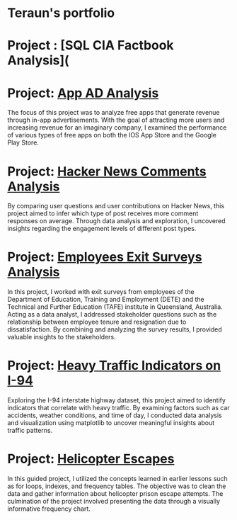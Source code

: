 
# Teraun's portfolio

# Project : [SQL CIA Factbook Analysis](

# Project: [App AD Analysis](https://github.com/teraunsb/App-Ad-Analysis/blob/main/_App%20Ad%20Project%20tsb.ipynb)
The focus of this project was to analyze free apps that generate revenue through in-app advertisements. With the goal of attracting more users and increasing revenue for an imaginary company, I examined the performance of various types of free apps on both the IOS App Store and the Google Play Store.

# Project: [Hacker News Comments Analysis](https://github.com/teraunsb/Hacker-News-Comments-project/blob/main/_Hacker%20News%20tsb%20project.ipynb)
By comparing user questions and user contributions on Hacker News, this project aimed to infer which type of post receives more comment responses on average. Through data analysis and exploration, I uncovered insights regarding the engagement levels of different post types.

# Project: [Employees Exit Surveys Analysis](https://github.com/teraunsb/Employees-Exit-surveys-project/blob/main/Employee%20Exit%20surveys%20project.ipynb)
In this project, I worked with exit surveys from employees of the Department of Education, Training and Employment (DETE) and the Technical and Further Education (TAFE) institute in Queensland, Australia. Acting as a data analyst, I addressed stakeholder questions such as the relationship between employee tenure and resignation due to dissatisfaction. By combining and analyzing the survey results, I provided valuable insights to the stakeholders.

# Project: [Heavy Traffic Indicators on I-94](https://github.com/teraunsb/I-94-Traffic-Analysis/blob/main/I-94%20traffic%20project.ipynb)
Exploring the I-94 interstate highway dataset, this project aimed to identify indicators that correlate with heavy traffic. By examining factors such as car accidents, weather conditions, and time of day, I conducted data analysis and visualization using matplotlib to uncover meaningful insights about traffic patterns.

# Project: [Helicopter Escapes](https://github.com/teraunsb/Helicopter-landing-first-guided-project/blob/main/_helicopter%20escapes%20portfolio.ipynb)
In this guided project, I utilized the concepts learned in earlier lessons such as for loops, indexes, and frequency tables. The objective was to clean the data and gather information about helicopter prison escape attempts. The culmination of the project involved presenting the data through a visually informative frequency chart.
